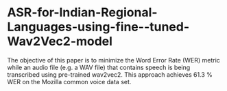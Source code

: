 # ASR-for-Indian-Regional-Languages-using-fine--tuned-Wav2Vec2-model
The objective of this paper is to minimize the Word Error Rate (WER) metric while an audio file (e.g. a WAV file) that contains speech is being transcribed using pre-trained  wav2vec2. This approach achieves 61.3 % WER on the Mozilla common voice data set. 
